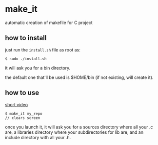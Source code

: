 # make_it
automatic creation of makefile for C project

## how to install
just run the `install.sh` file as root as:
```
$ sudo ./install.sh
```
it will ask you for a bin directory.

the default one that'll be used is $HOME/bin (if not existing, will create it).

## how to use
[short video](https://asciinema.org/a/CVN6s2mctdpllF3DZfl1aTBjS)

```
$ make_it my_repo
// clears screen
```
once you launch it, it will ask you for a sources directory where all your .c are, a libraries directory where your subdirectories for lib are, and an include directory with all your .h.